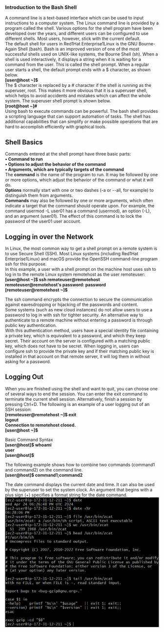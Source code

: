 ### Introduction to the Bash Shell
A command line is a text-based interface which can be used to input instructions to a computer
system. The Linux command line is provided by a program called the shell. Various options for the
shell program have been developed over the years, and different users can be configured to use
different shells. Most users, however, stick with the current default.<br>
The default shell for users in Red1Hat Enterprise1Linux is the GNU Bourne-Again Shell (bash).
Bash is an improved version of one of the most successful shells used on UNIX-like systems, the
Bourne Shell (sh).
When a shell is used interactively, it displays a string when it is waiting for a command from the
user. This is called the shell prompt. When a regular user starts a shell, the default prompt ends
with a $ character, as shown below.<br>
<b> [user@host ~]$ </b><br>
The $ character is replaced by a # character if the shell is running as the superuser, root. This
makes it more obvious that it is a superuser shell, which helps to avoid accidents and mistakes
which can affect the whole system. The superuser shell prompt is shown below.<br>
<b>[root@host ~]# </b> <br>
Using bash to execute commands can be powerful. The bash shell provides a scripting language
that can support automation of tasks. The shell has additional capabilities that can simplify or
make possible operations that are hard to accomplish efficiently with graphical tools.<br>
## Shell Basics
Commands entered at the shell prompt have three basic parts:<br>
<b>• Command to run</b><br>
<b>• Options to adjust the behavior of the command</b><br>
<b>• Arguments, which are typically targets of the command</b><br>
The <b>command</b> is the name of the program to run. It may be followed by one or more options, which
adjust the behavior of the command or what it will do.<br> <b>Options</b> normally start with one or two
dashes (-a or --all, for example) to distinguish them from arguments.<br> <b>Commands</b> may also
be followed by one or more arguments, which often indicate a target that the command should
operate upon.
For example, the command usermod -L user01 has a command (usermod), an option (-L),
and an argument (user01). The effect of this command is to lock the password of the user01
user account.

## Logging in over the Network

In Linux, the most common way to get a shell prompt on a remote system is to use Secure
Shell (SSH). Most Linux systems (including Red1Hat Enterprise1Linux) and macOS provide the
OpenSSH command-line program ssh for this purpose.<br>
In this example, a user with a shell prompt on the machine host uses ssh to log in to the remote
Linux system remotehost as the user remoteuser:<br>
<b>[user@host ~]$ ssh remoteuser@remotehost<br>
remoteuser@remotehost's password: password<br>
[remoteuser@remotehost ~]$</b><br>

The ssh command encrypts the connection to secure the communication against eavesdropping
or hijacking of the passwords and content.<br>
Some systems (such as new cloud instances) do not allow users to use a password to log in with
ssh for tighter security. An alternative way to authenticate to a remote machine without entering a
password is through public key authentication.<br>
With this authentication method, users have a special identity file containing a private key, which
is equivalent to a password, and which they keep secret. Their account on the server is configured
with a matching public key, which does not have to be secret. When logging in, users can configure
ssh to provide the private key and if their matching public key is installed in that account on that
remote server, it will log them in without asking for a password.<br>
## Logging Out
When you are finished using the shell and want to quit, you can choose one of several ways to end
the session. You can enter the exit command to terminate the current shell session. Alternatively,
finish a session by pressing Ctrl+D.
The following is an example of a user logging out of an SSH session:<br>
<b>[remoteuser@remotehost ~]$ exit<br>
logout<br>
Connection to remotehost closed.<br>
[user@host ~]$</b><br>

Basic Command Syntax<br>
<b>[user@host]$ whoami<br>
user<br>
[user@host]$</b><br>

The following example shows how to combine two commands (command1 and command2) on the
command line.<br>
<b>[user@host]$ command1;command2</b><br>

The date command displays the current date and time. It can also be used by the superuser to
set the system clock. An argument that begins with a plus sign (+) specifies a format string for the
date command.<br>
<img src="Linux Commands 01.png">




